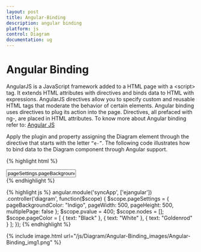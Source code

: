 ```yaml
---
layout: post
title: Angular-Binding
description: angular binding
platform: js
control: Diagram
documentation: ug
---
```


# Angular Binding

AngularJS is a JavaScript framework added to a HTML page with a &lt;script&gt; tag. It extends HTML attributes with directives and binds data to HTML with expressions. AngularJS directives allow you to specify custom and reusable HTML tags that moderate the behavior of certain elements. Angular binding uses directives to plug its action into the page. Directives, all prefaced with ng-, are placed in HTML attributes. To know more about Angular binding refer to: [Angular JS](/js/Introduction/AngularJS)

Apply the plugin and property assigning the Diagram element through the directive that starts with the letter `“e-”`.  The following code illustrates how to bind data to the Diagram component through Angular support.

{% highlight html %}
<!-- References to be added for angular support. -->
<script src="https://ajax.googleapis.com/ajax/libs/angularjs/1.0.1/angular.min.js"></script>
<script src="http://cdn.syncfusion.com/{{ site.releaseversion }}/js/web/ej.unobtrusive.min.js"></script>
<script src="http://cdn.syncfusion.com/{{ site.releaseversion }}/js/ej.widget.angular.min.js"></script>

<!-- Initializes diagram. -->
<div id="diagramCore" 
   ej-diagram e-height="500px" 
   e-width="700px" 
   e-pagesettings-pagebackgroundcolor="pageSettings.pageBackgroundColor"  
   e-pagesettings-pageheight="pageSettings.pageHeight"
   e-pagesettings-pagewidth="pageSettings.pageWidth"></div>
<div>
      
   <!-- Renders a dropdown box to display a list of colors -->
   <input ej-dropdownlist e-datasource="pageColor" value="pageSettings.pageBackgroundColor" e-width="100px"/>
</div>
{% endhighlight %}

{% highlight js %}
angular.module('syncApp', ['ejangular'])
   .controller('diagram',
      function($scope) {
         $scope.pageSettings = {
            pageBackgroundColor: "Indigo",
            pageWidth: 500,
            pageHeight: 500,
            multiplePage: false
         };
         $scope.pvalue = 400;
         $scope.nodes = [];
         $scope.pageColor = [
           { text: "Black" }, 
           { text: "White" },
           { text: "Goldenrod" }
         ];
      });
{% endhighlight %}

{% include image.html url="/js/Diagram/Angular-Binding_images/Angular-Binding_img1.png" %}
